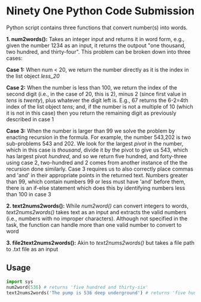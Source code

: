 # Ninety One Python Code Submission


Python script contains three functions that convert number(s) into words.

**1. num2words():** Takes an integer input and returns it in word form, e.g., given the number 1234 as an input, it returns the outpout "one thousand, two hundred, and thirty-four". This problem can be broken down into three cases:

**Case 1:** When num < 20, we return the number directly as it is the index in the list object _less_20_
   
**Case 2:** When the number is less than 100, we return the index of the second digit (i.e., in the case of 20, this is 2), minus 2 (since first value in _tens_ is _twenty_), plus whatever the digit left is. E.g., 67 returns the 6-2=4th index of the list object _tens_; and, if the number is not a multiple of 10 (which it is not in this case) then you return the remaining digit as previously described in case 1

**Case 3:** When the number is larger than 99 we solve the problem by enacting recursion in the formula. For example, the number 543,202 is two sub-problems 543 and 202. We look for the largest _pivot_ in the number, which in this case is _thousand_, divide it by the pivot to give us 543, which has largest pivot _hundred_, and so we return five hundred, and forty-three using case 2, two-hundred and 2 comes from another instance of the the recursion done similarly. Case 3 requires us to also correctly place commas and 'and' in their appropriate points in the returned text. Numbers greater than 99, which contain numbers 99 or less must have 'and' before them, there is an if-else statement which does this by identifying numbers less than 100 in case 3

**2. text2nums2words():** While _num2word()_ can convert integers to words, _text2nums2words()_ takes text as an input and extracts the valid numbers (i.e., numbers with no improper 
characters). Although not specified in the task, the function can handle more 
than one valid number to convert to word

**3. file2text2nums2words():** Akin to 
_text2nums2words()_ but takes a file path to .txt file as an input

## Usage

```python
import sys
num2word(536) # returns 'five hundred and thirty-six'
text2nums2words('The pump is 536 deep underground') # returns 'five hundred and thirty-six'
